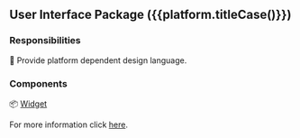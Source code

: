 ## User Interface Package ({{platform.titleCase()}})

### Responsibilities

🎯 Provide platform dependent design language.

### Components

📦 [Widget][2]

For more information click [here][1].

[1]: https://docs.page/jtdLab/rapid/architecture/ui-module#platform-ui-package
[2]: https://docs.page/jtdLab/rapid/architecture/ui-module#widget-1
